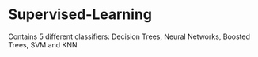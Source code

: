 # Supervised-Learning
Contains 5 different classifiers: Decision Trees, Neural Networks, Boosted Trees, SVM and KNN
